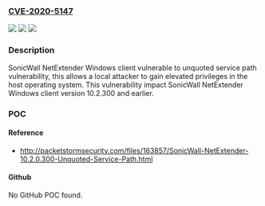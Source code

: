 ### [CVE-2020-5147](https://cve.mitre.org/cgi-bin/cvename.cgi?name=CVE-2020-5147)
![](https://img.shields.io/static/v1?label=Product&message=SonicWall%20NetExtender&color=blue)
![](https://img.shields.io/static/v1?label=Version&message=n%2Fa&color=blue)
![](https://img.shields.io/static/v1?label=Vulnerability&message=CWE-428%3A%20Unquoted%20Search%20Path%20or%20Element&color=brighgreen)

### Description

SonicWall NetExtender Windows client vulnerable to unquoted service path vulnerability, this allows a local attacker to gain elevated privileges in the host operating system. This vulnerability impact SonicWall NetExtender Windows client version 10.2.300 and earlier.

### POC

#### Reference
- http://packetstormsecurity.com/files/163857/SonicWall-NetExtender-10.2.0.300-Unquoted-Service-Path.html

#### Github
No GitHub POC found.

